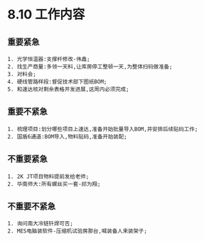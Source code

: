 # 8.10 工作内容

## <font face="微软雅黑" size=4>重要紧急</font>
    1. 光学恒温器:支撑杆修改-伟鑫;
    2. 找生产商量:多领一天料,让库房停工整顿一天,为整体扫码做准备;
    3. 对料会;
    4. 硬线管路样段:督促技术部下图纸BOM;
    5. 和速达核对剩余表格开发进展,这周内必须完成;
## <font face="微软雅黑" size=4>重要不紧急</font>
    1. 梳理项目:划分哪些项目上速达,准备开始批量导入BOM,并安排后续贴码工作;
    2. 国盾6通道:BOM导入,物料贴码,准备开始装配;
## <font face="微软雅黑" size=4>不重要紧急</font>
    1. 2K JT项目物料提前发给老师;
    2. 华南师大:所有螺丝买一套-祁为翔;
## <font face="微软雅黑" size=4>不重要不紧急</font>
    1. 询问南大冷链钎焊可否;
    2. MES电脑装软件-压缩机试验房那台,喊装备人来装架子;